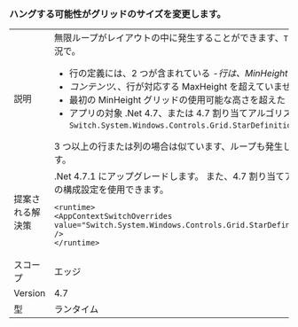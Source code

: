 ### <a name="resizing-a-grid-can-hang"></a>ハングする可能性がグリッドのサイズを変更します。

|   |   |
|---|---|
|説明|無限ループがレイアウトの中に発生することができます、<code>T:System.Windows.Controls.Grid</code>次の状況で。<ul><li>行の定義には、2 つが含まれている *-行は、MinHeight と、MaxHeight 両方の宣言します。</li><li>コンテンツ、*、行が対応する MaxHeight を超えていません。</li><li>最初の MinHeight グリッドの使用可能な高さを超えた (およびその他の固定または行の自動)</li><li>アプリの対象 .Net 4.7、または 4.7 割り当てアルゴリズムに設定してオプトインを指定 <code>Switch.System.Windows.Controls.Grid.StarDefinitionsCanExceedAvailableSpace=false</code></li></ul>3 つ以上の行または列の場合は似ています、ループも発生します。 .Net 4.7.1 で問題が解決します。|
|提案される解決策|.Net 4.7.1 にアップグレードします。  また、4.7 割り当てアルゴリズムを必要としない場合は、次の構成設定を使用できます。<pre><code class="language-xml">&lt;runtime&gt;&#13;&#10;&lt;AppContextSwitchOverrides value=&quot;Switch.System.Windows.Controls.Grid.StarDefinitionsCanExceedAvailableSpace=true&quot; /&gt;&#13;&#10;&lt;/runtime&gt;&#13;&#10;</code></pre>|
|スコープ|エッジ|
|Version|4.7|
|型|ランタイム|

